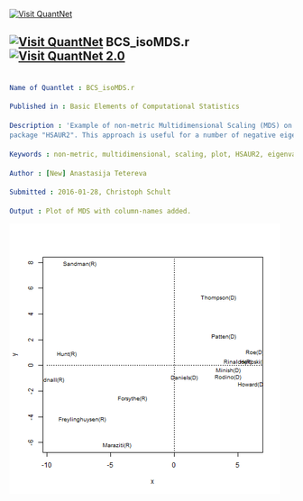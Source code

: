 
[<img src="https://github.com/QuantLet/Styleguide-and-FAQ/blob/master/pictures/banner.png" width="880" alt="Visit QuantNet">](http://quantlet.de/index.php?p=info)

## [<img src="https://github.com/QuantLet/Styleguide-and-Validation-procedure/blob/master/pictures/qloqo.png" alt="Visit QuantNet">](http://quantlet.de/) **BCS_isoMDS.r** [<img src="https://github.com/QuantLet/Styleguide-and-Validation-procedure/blob/master/pictures/QN2.png" width="60" alt="Visit QuantNet 2.0">](http://quantlet.de/d3/ia)

```yaml

Name of Quantlet : BCS_isoMDS.r

Published in : Basic Elements of Computational Statistics

Description : 'Example of non-metric Multidimensional Scaling (MDS) on the data "voting" from
package "HSAUR2". This approach is useful for a number of negative eigenvalues and ordinal data.'

Keywords : non-metric, multidimensional, scaling, plot, HSAUR2, eigenvalues, ordinal data

Author : [New] Anastasija Tetereva

Submitted : 2016-01-28, Christoph Schult

Output : Plot of MDS with column-names added.

```

![Picture1](BCS_isoMDS.png)


```r

```

